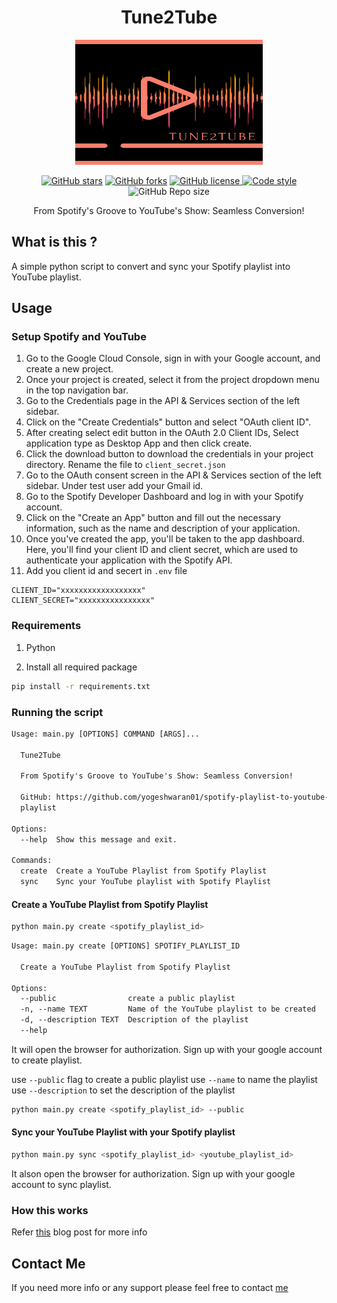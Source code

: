 <h1 align="center"> Tune2Tube </h1>

<p align="center">
  <img src="./tune2tube.png" alt="logo"  width="300" height="200">
</p>
<p align="center">
    <a href="https://github.com/yogeshwaran01/spotify-playlist-to-youtube-playlist/stargazers"><img alt="GitHub stars" src="https://img.shields.io/github/stars/yogeshwaran01/spotify-playlist-to-youtube-playlist"></a>
    <a href="https://github.com/yogeshwaran01/spotify-playlist-to-youtube-playlist/network">
    <img alt="GitHub forks" src="https://img.shields.io/github/forks/yogeshwaran01/spotify-playlist-to-youtube-playlist"></a>
    <a href="https://github.com/yogeshwaran01/spotify-playlist-to-youtube-playlist/blob/master/LICENSE.txt">
    <img alt="GitHub license" src="https://img.shields.io/github/license/yogeshwaran01/spotify-playlist-to-youtube-playlist?color=blue"/>
    </a>
    <a href="https://github.com/psf/black">
    <img alt="Code style" src="https://img.shields.io/badge/codestyle-Black-blue"/>
    </a>
    <img alt="GitHub Repo size" src="https://img.shields.io/github/repo-size/yogeshwaran01/spotify-playlist-to-youtube-playlist"/>
</p>

<p align="center">From Spotify's Groove to YouTube's Show: Seamless Conversion! </p>


## What is this ?

A simple python script to convert and sync your Spotify playlist into YouTube playlist.

## Usage

### Setup Spotify and YouTube

1. Go to the Google Cloud Console, sign in with your Google account, and create a new project.
2. Once your project is created, select it from the project dropdown menu in the top navigation bar.
3. Go to the Credentials page in the API & Services section of the left sidebar.
4. Click on the "Create Credentials" button and select "OAuth client ID".
5. After creating select edit button in the OAuth 2.0 Client IDs, Select application type as Desktop App and then click create.
6. Click the download button to download the credentials in your project directory. Rename the file to `client_secret.json`
7. Go to the OAuth consent screen in the API & Services section of the left sidebar. Under test user add your Gmail id.
8. Go to the Spotify Developer Dashboard and log in with your Spotify account.
9. Click on the "Create an App" button and fill out the necessary information, such as the name and description of your application.
10. Once you've created the app, you'll be taken to the app dashboard. Here, you'll find your client ID and client secret, which are used to authenticate your application with the Spotify API.
11. Add you client id and secert in `.env` file

```env
CLIENT_ID="xxxxxxxxxxxxxxxxxx"
CLIENT_SECRET="xxxxxxxxxxxxxxxx"
```

### Requirements

1. Python

2. Install all required package

```bash
pip install -r requirements.txt
```

### Running the script

```txt
Usage: main.py [OPTIONS] COMMAND [ARGS]...

  Tune2Tube

  From Spotify's Groove to YouTube's Show: Seamless Conversion!

  GitHub: https://github.com/yogeshwaran01/spotify-playlist-to-youtube-
  playlist

Options:
  --help  Show this message and exit.

Commands:
  create  Create a YouTube Playlist from Spotify Playlist
  sync    Sync your YouTube playlist with Spotify Playlist
```

#### Create a YouTube Playlist from Spotify Playlist

```bash
python main.py create <spotify_playlist_id>
```

```txt
Usage: main.py create [OPTIONS] SPOTIFY_PLAYLIST_ID

  Create a YouTube Playlist from Spotify Playlist

Options:
  --public                create a public playlist
  -n, --name TEXT         Name of the YouTube playlist to be created
  -d, --description TEXT  Description of the playlist
  --help     
```

It will open the browser for authorization. Sign up with your google account to create playlist.

use `--public` flag to create a public playlist
use `--name` to name the playlist
use `--description` to set the description of the playlist

```bash
python main.py create <spotify_playlist_id> --public
```

#### Sync your YouTube Playlist with your Spotify playlist

```bash
python main.py sync <spotify_playlist_id> <youtube_playlist_id>
```

It alson open the browser for authorization. Sign up with your google account to sync playlist.

### How this works

Refer [this](https://dev.to/yogeshwaran01/from-spotify-to-youtube-how-i-built-a-python-script-to-convert-playlists-2h89) blog post for more info

## Contact Me

If you need more info or any support please feel free to contact [me](mailto:yogeshin247@gmail.com)
